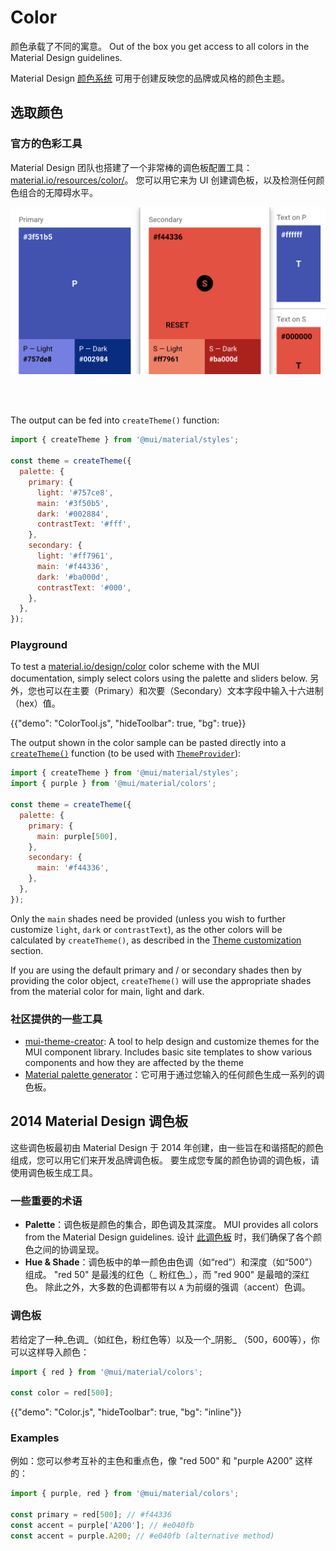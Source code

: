 # Color

<p class="description">颜色承载了不同的寓意。 Out of the box you get access to all colors in the Material Design guidelines.</p>

Material Design [颜色系统](https://material.io/design/color/) 可用于创建反映您的品牌或风格的颜色主题。

## 选取颜色

### 官方的色彩工具

Material Design 团队也搭建了一个非常棒的调色板配置工具： [material.io/resources/color/](https://material.io/resources/color/)。 您可以用它来为 UI 创建调色板，以及检测任何颜色组合的无障碍水平。

<a href="https://material.io/resources/color/#!/?view.left=0&view.right=0&primary.color=3F51B5&secondary.color=F44336
" target="_blank" rel="noopener nofollow">
  <img src="/static/images/color/colorTool.png" alt="Official color tool" style="width: 574px" />
</a>

<br />
<br />

The output can be fed into `createTheme()` function:

```js
import { createTheme } from '@mui/material/styles';

const theme = createTheme({
  palette: {
    primary: {
      light: '#757ce8',
      main: '#3f50b5',
      dark: '#002884',
      contrastText: '#fff',
    },
    secondary: {
      light: '#ff7961',
      main: '#f44336',
      dark: '#ba000d',
      contrastText: '#000',
    },
  },
});
```

### Playground

To test a [material.io/design/color](https://material.io/design/color/) color scheme with the MUI documentation, simply select colors using the palette and sliders below. 另外，您也可以在主要（Primary）和次要（Secondary）文本字段中输入十六进制（hex）值。

{{"demo": "ColorTool.js", "hideToolbar": true, "bg": true}}

The output shown in the color sample can be pasted directly into a [`createTheme()`](/material/customization/theming/#createtheme-options-theme) function (to be used with [`ThemeProvider`](/material/customization/theming/#theme-provider)):

```jsx
import { createTheme } from '@mui/material/styles';
import { purple } from '@mui/material/colors';

const theme = createTheme({
  palette: {
    primary: {
      main: purple[500],
    },
    secondary: {
      main: '#f44336',
    },
  },
});
```

Only the `main` shades need be provided (unless you wish to further customize `light`, `dark` or `contrastText`), as the other colors will be calculated by `createTheme()`, as described in the [Theme customization](/material/customization/palette/) section.

If you are using the default primary and / or secondary shades then by providing the color object, `createTheme()` will use the appropriate shades from the material color for main, light and dark.

### 社区提供的一些工具

- [mui-theme-creator](https://bareynol.github.io/mui-theme-creator/): A tool to help design and customize themes for the MUI component library. Includes basic site templates to show various components and how they are affected by the theme
- [Material palette generator](https://material.io/inline-tools/color/)：它可用于通过您输入的任何颜色生成一系列的调色板。

## 2014 Material Design 调色板

这些调色板最初由 Material Design 于 2014 年创建，由一些旨在和谐搭配的颜色组成，您可以用它们来开发品牌调色板。 要生成您专属的颜色协调的调色板，请使用调色板生成工具。

### 一些重要的术语

- **Palette**：调色板是颜色的集合，即色调及其深度。 MUI provides all colors from the Material Design guidelines. 设计 [此调色板](#color-palette) 时，我们确保了各个颜色之间的协调呈现。
- **Hue & Shade**：调色板中的单一颜色由色调（如“red”）和深度（如“500”）组成。 "red 50" 是最浅的红色（_ 粉红色_），而 "red 900" 是最暗的深红色。 除此之外，大多数的色调都带有以 `A` 为前缀的强调（accent）色调。

### 调色板

若给定了一种_色调_（如红色，粉红色等）以及一个_阴影_ （500，600等），你可以这样导入颜色：

```jsx
import { red } from '@mui/material/colors';

const color = red[500];
```

{{"demo": "Color.js", "hideToolbar": true, "bg": "inline"}}

### Examples

例如：您可以参考互补的主色和重点色，像 "red 500" 和 "purple A200" 这样的：

```js
import { purple, red } from '@mui/material/colors';

const primary = red[500]; // #f44336
const accent = purple['A200']; // #e040fb
const accent = purple.A200; // #e040fb (alternative method)
```
